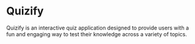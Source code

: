 # Quizify
Quizify is an interactive quiz application designed to provide users with a fun and engaging way to test their knowledge across a variety of topics.
